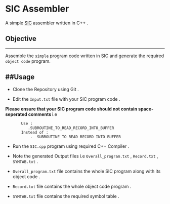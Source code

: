 # SIC Assembler
A simple [SIC](http://en.wikipedia.org/wiki/Sic) assembler written in C++ .
## Objective
--------------
Assemble the `simple` program code written in SIC and generate the required `object code` program.

##Usage
-------------
* Clone the Repository using Git .

* Edit the `Input.txt` file with your SIC program code .

<b>Please ensure that your SIC program code should not contain space-seperated comments </b> i.e

           Use :
              .SUBROUTINE_TO_READ_RECORD_INTO_BUFFER
           Instead of :
               .  SUBROUTINE TO READ RECORD INTO BUFFER

* Run the `SIC.cpp` program using required C++ Compiler .

* Note the generated Output files i.e `Overall_program.txt` , `Record.txt` , `SYMTAB.txt` .

* `Overall_program.txt` file contains the whole SIC program along with its object code .

*  `Record.txt`  file contains the whole object code program .

*  `SYMTAB.txt` file contains the required symbol table .




